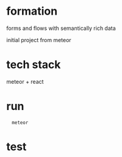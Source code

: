 # formation
forms and flows with semantically rich data

initial project from meteor

# tech stack

meteor + react

# run

```
  meteor
```

# test
